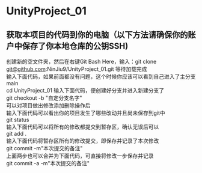 # UnityProject_01
## 获取本项目的代码到你的电脑（以下方法请确保你的账户中保存了你本地仓库的公钥SSH)  

创建新的空文件夹，然后在右键Git Bash Here，输入：git clone git@github.com:NinJiu9/UnityProject_01.git 等待加载完成  
输入下面代码，如果前面都没有问题，这个时候你应该可以看到自己进入了主分支 main   
    cd UnityProject_01
输入下面代码，便创建好分支并进入新建分支了  
    git checkout -b "自定分支名字"  
可以对项目做出修改添加删除操作后  
输入下面代码可以看出你的项目发生了哪些改动并且尚未保存到git中  
    git status  
输入下面代码可以将所有的修改都提交到暂存区，确认无误后可以  
    git add .  
输入下面代码将暂存区所有的修改提交，即保存并记录了本次修改  
    git commit -m"本次提交的备注"  
上面两步也可以合并为下面代码，可直接将修改一步保存并记录  
    git commit -a -m"本次提交的备注"  

